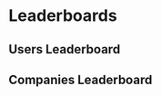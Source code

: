 # Leaderboards

## Users Leaderboard

<ClientOnly>
  <LeaderboardForUsers />
</ClientOnly>

## Companies Leaderboard

<ClientOnly>
  <LeaderboardForCompanies />
</ClientOnly>

